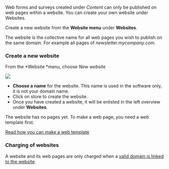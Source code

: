 Web forms and surveys created under *Content* can only be published on
web pages within a website. You can create your own website under
Websites.

Create a new website from the **Website menu** under **Websites**.

The website is the collective name for all web pages you wish to publish
on the same domain. For example all pages of *newsletter.mycompany.com*.

### Create a new website

From the *Website *menu, choose *New website*

![](http://pic.vicinity.nl/105/newwebsite.png)

-   **Choose a name** for the website. This name is used in the software
    only, it is not your domain name.
-   Click on store to create the website.
-   Once you have created a website, it will be enlisted in the left
    overview under **Websites**.

The website has no pages yet. To make a web page, you need a web
template first.

[Read how you can make a web
template](http://www.copernica.com/en/support/create-web-template)

### Charging of websites

A website and its web pages are only charged when a [valid domain is
linked to the website](#).
